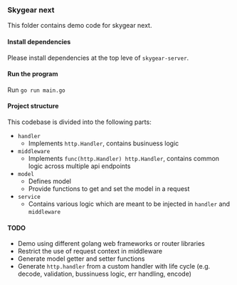 ### Skygear next

This folder contains demo code for skygear next.

#### Install dependencies

Please install dependencies at the top leve of `skygear-server`.

#### Run the program

Run `go run main.go`

#### Project structure

This codebase is divided into the following parts:

- `handler`
  - Implements `http.Handler`, contains businuess logic
- `middleware`
  - Implements `func(http.Handler) http.Handler`, contains common logic across multiple api endpoints
- `model`
  - Defines model
  - Provide functions to get and set the model in a request
- `service`
  - Contains various logic which are meant to be injected in `handler` and `middleware`

#### TODO

- Demo using different golang web frameworks or router libraries
- Restrict the use of request context in middleware
- Generate model getter and setter functions
- Generate `http.handler` from a custom handler with life cycle (e.g. decode, validation, bussinuess logic, err handling, encode)
